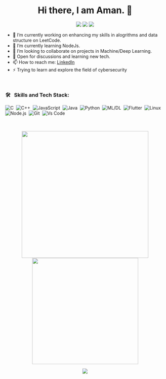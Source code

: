 <p> 
  <h1 align="center">Hi there, I am Aman. 👋</h1> 
  <p align="center">
    <img src="https://badges.pufler.dev/visits/Aman-1701/1701"/>
    <img src="https://badges.pufler.dev/repos/Aman-1701"/>
    <img src="https://badges.pufler.dev/commits/monthly/Aman-1701" />
  </p> 
</p>

- 🔭 I’m currently working on enhancing my skills in alogrithms and data structure on LeetCode.
- 🌱 I’m currently learning NodeJs.
- 👯 I’m looking to collaborate on projects in Machine/Deep Learning.
- 💬 Open for discussions and learning new tech.
- 📫 How to reach me: [LinkedIn](https://www.linkedin.com/in/aman1701/)
- ⚡ Trying to learn and explore the field of cybersecurity

</br>

### 🛠 &nbsp; Skills and Tech Stack:
![C](https://img.shields.io/badge/-C-05122A?style=flat&logo=C&logoColor=A8B9CC)&nbsp;
![C++](https://img.shields.io/badge/-C++-05122A?style=flat&logo=C%2B%2B&logoColor=00599C)&nbsp;
![JavaScript](https://img.shields.io/badge/-JavaScript-05122A?style=flat&logo=javascript)&nbsp;
![Java](https://img.shields.io/badge/-Java-05122A?style=flat&logo=java)&nbsp;
![Python](https://img.shields.io/badge/-Python-05122A?style=flat&logo=python)&nbsp;
![ML/DL](https://img.shields.io/badge/ML/DL-black?style=flat&logo=tensorflow)&nbsp;
![Flutter](https://img.shields.io/badge/Flutter-02569B?style=flat&logo=flutter&logoColor=white)&nbsp;
![Linux](https://img.shields.io/badge/-Linux-05122A?style=flat&logo=linux)&nbsp;
![Node.js](https://img.shields.io/badge/-Node.js-05122A?style=flat&logo=node.js)&nbsp;
![Git](https://img.shields.io/badge/-Git-05122A?style=flat&logo=git)&nbsp;
![Vs Code](https://img.shields.io/badge/Visual_Studio_Code-5C2D91?style=flat&logo=visual%20studio&logoColor=white)&nbsp;
</br>
</br>
</br>

<p align = "center">
  <img width=400 src = "https://github-readme-stats.vercel.app/api?username=Aman-1701&&show_icons=true&title_color=ffffff&icon_color=bb2acf&text_color=daf7dc&bg_color=151515&">
  <img width=335 src = "https://github-readme-stats.vercel.app/api/top-langs/?username=Aman-17010&&show_icons=true&title_color=ffffff&icon_color=bb2acf&text_color=daf7dc&bg_color=151515&layout=compact">
</p>

<p align = "center">
 <img  src="https://github-readme-streak-stats.herokuapp.com/?user=Aman-1701&show_icons=true&locale=en&layout=compact&theme=dark&line_height=0" />
</p> 

</br>
